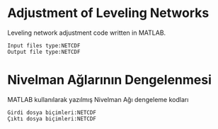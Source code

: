 # Adjustment of Leveling Networks


  Leveling network adjustment code written in MATLAB.

    Input files type:NETCDF
    Output file type:NETCDF
  
  
# Nivelman Ağlarının Dengelenmesi

  MATLAB kullanılarak yazılmış Nivelman Ağı dengeleme kodları
    
    Girdi dosya biçimleri:NETCDF
    Çıktı dosya biçimleri:NETCDF
    
  
  
